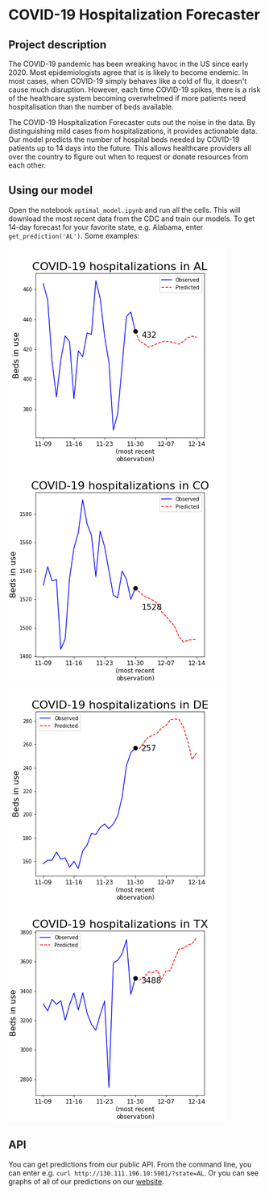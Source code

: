# COVID-19 Hospitalization Forecaster
## Project description
The COVID-19 pandemic has been wreaking havoc in the US since early 2020. Most epidemiologists agree that is is likely to become endemic. In most cases, when COVID-19 simply behaves like a cold of flu, it doesn't cause much disruption. However, each time COVID-19 spikes, there is a risk of the healthcare system becoming overwhelmed if more patients need hospitalisation than the number of beds available. 

The COVID-19 Hospitalization Forecaster cuts out the noise in the data. By distinguishing mild cases from hospitalizations, it provides actionable data. Our model predicts the number of hospital beds needed by COVID-19 patients up to 14 days into the future. This allows healthcare providers all over the country to figure out when to request or donate resources from each other. 

## Using our model
Open the notebook `optimal_model.ipynb` and run all the cells. This will download the most recent data from the CDC and train our models. To get 14-day forecast for your favorite state, e.g. Alabama, enter `get_prediction('AL')`. Some examples:

![](graphs/AL.png "Alabama")
![](graphs/CO.png "Colorado")
![](graphs/DE.png "Delaware")
![](graphs/TX.png "Texas")

## API
You can get predictions from our public API. From the command line, you can enter e.g. `curl http://130.111.196.10:5001/?state=AL`. Or you can see graphs of all of our predictions on our [website](http://130.111.196.10).
